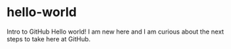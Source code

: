 # hello-world
Intro to GitHub
Hello world!
I am new here and I am curious about the next steps to take here at GitHub.
